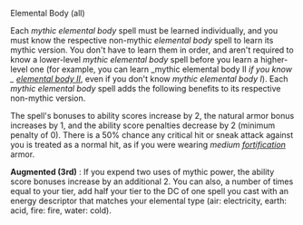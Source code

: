 Elemental Body (all)

Each _mythic elemental body_ spell must be learned individually, and you must know the respective non-mythic _elemental body_ spell to learn its mythic version. You don't have to learn them in order, and aren't required to know a lower-level _mythic elemental body_ spell before you learn a higher-level one (for example, you can learn _mythic elemental body II _if you know _ [elemental body II](spells/elementalBody#_elemental-body-ii)_, even if you don't know _mythic elemental body I_). Each _mythic elemental body_ spell adds the following benefits to its respective non-mythic version.

The spell's bonuses to ability scores increase by 2, the natural armor bonus increases by 1, and the ability score penalties decrease by 2 (minimum penalty of 0). There is a 50% chance any critical hit or sneak attack against you is treated as a normal hit, as if you were wearing _medium [fortification](magicItems/armor#_armor-fortification)_ armor.

**Augmented (3rd)** : If you expend two uses of mythic power, the ability score bonuses increase by an additional 2. You can also, a number of times equal to your tier, add half your tier to the DC of one spell you cast with an energy descriptor that matches your elemental type (air: electricity, earth: acid, fire: fire, water: cold).

